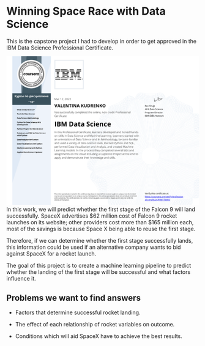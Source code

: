 # Winning Space Race with Data Science

This is the capstone project I had to develop in order to get approved in the IBM Data Science Professional Certificate.

![certificate](https://github.com/tina-ds/Applied-Data-Science-Capstone/blob/e7ff4ba20e8909ae96b110e97fbe8cb2fd8c4fbe/images/certificate.png)
In this work, we will predict whether the first stage of the Falcon 9 will land successfully. SpaceX advertises $62 million cost of Falcon 9 rocket launches on its website; other providers cost more than $165 million each, most of the savings is because Space X being able to reuse the first stage.

Therefore, if we can determine whether the first stage successfully lands, this information could be used if an alternative company wants to bid against SpaceX for a rocket launch.

The goal of this project is to create a machine learning pipeline to predict whether the landing of the first stage will be successful and what factors influence it.

## Problems we want to find answers

- Factors that determine successful rocket landing.

- The effect of each relationship of rocket variables on outcome.

- Conditions which will aid SpaceX have to achieve the best results.





